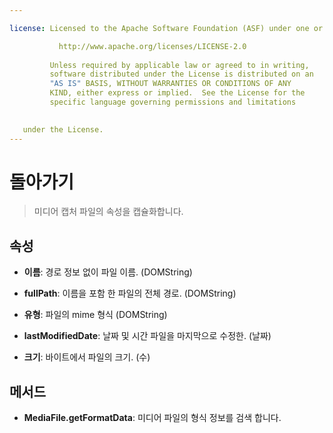 ```yaml
---

license: Licensed to the Apache Software Foundation (ASF) under one or more contributor license agreements. See the NOTICE file distributed with this work for additional information regarding copyright ownership. The ASF licenses this file to you under the Apache License, Version 2.0 (the "License"); you may not use this file except in compliance with the License. You may obtain a copy of the License at

           http://www.apache.org/licenses/LICENSE-2.0
    
         Unless required by applicable law or agreed to in writing,
         software distributed under the License is distributed on an
         "AS IS" BASIS, WITHOUT WARRANTIES OR CONDITIONS OF ANY
         KIND, either express or implied.  See the License for the
         specific language governing permissions and limitations
    

   under the License.
---
```


# 돌아가기

> 미디어 캡처 파일의 속성을 캡슐화합니다.

## 속성

*   **이름**: 경로 정보 없이 파일 이름. (DOMString)

*   **fullPath**: 이름을 포함 한 파일의 전체 경로. (DOMString)

*   **유형**: 파일의 mime 형식 (DOMString)

*   **lastModifiedDate**: 날짜 및 시간 파일을 마지막으로 수정한. (날짜)

*   **크기**: 바이트에서 파일의 크기. (수)

## 메서드

*   **MediaFile.getFormatData**: 미디어 파일의 형식 정보를 검색 합니다.